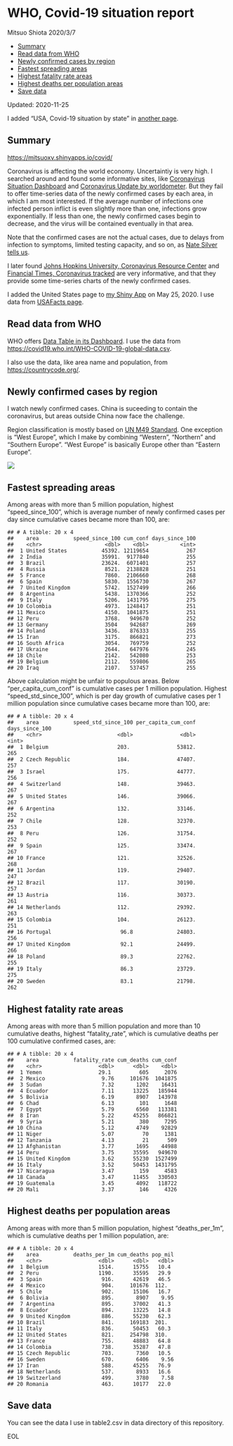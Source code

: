 WHO, Covid-19 situation report
================
Mitsuo Shiota
2020/3/7

  - [Summary](#summary)
  - [Read data from WHO](#read-data-from-who)
  - [Newly confirmed cases by region](#newly-confirmed-cases-by-region)
  - [Fastest spreading areas](#fastest-spreading-areas)
  - [Highest fatality rate areas](#highest-fatality-rate-areas)
  - [Highest deaths per population
    areas](#highest-deaths-per-population-areas)
  - [Save data](#save-data)

Updated: 2020-11-25

I added “USA, Covid-19 situation by state” in [another page](USA.md).

## Summary

<https://mitsuoxv.shinyapps.io/covid/>

Coronavirus is affecting the world economy. Uncertaintiy is very high. I
searched around and found some informative sites, like [Coronavirus
Situation
Dashboard](https://who.maps.arcgis.com/apps/opsdashboard/index.html#/c88e37cfc43b4ed3baf977d77e4a0667)
and [Coronavirus Update by
worldometer](https://www.worldometers.info/coronavirus/). But they fail
to offer time-series data of the newly confirmed cases by each area, in
which I am most interested. If the average number of infections one
infected person inflict is even slightly more than one, infections grow
exponentially. If less than one, the newly confirmed cases begin to
decrease, and the virus will be contained eventually in that area.

Note that the confirmed cases are not the actual cases, due to delays
from infection to symptoms, limited testing capacity, and so on, as
[Nate Silver tells
us](https://fivethirtyeight.com/features/coronavirus-case-counts-are-meaningless/).

I later found [Johns Hopkins University, Coronavirus Resource
Center](https://coronavirus.jhu.edu/) and [Financial Times, Coronavirus
tracked](https://www.ft.com/content/a26fbf7e-48f8-11ea-aeb3-955839e06441)
are very informative, and that they provide some time-series charts of
the newly confirmed cases.

I added the United States page to [my Shiny
App](https://mitsuoxv.shinyapps.io/covid/) on May 25, 2020. I use data
from [USAFacts
page](https://usafacts.org/visualizations/coronavirus-covid-19-spread-map/).

## Read data from WHO

WHO offers [Data Table in its Dashboard](https://covid19.who.int/table).
I use the data from
<https://covid19.who.int/WHO-COVID-19-global-data.csv>.

I also use the data, like area name and population, from
<https://countrycode.org/>.

## Newly confirmed cases by region

I watch newly confirmed cases. China is suceeding to contain the
coronavirus, but areas outside China now face the challenge.

Region classification is mostly based on [UN M49
Standard](https://unstats.un.org/unsd/methodology/m49/). One exception
is “West Europe”, which I make by combining “Western”, “Northern” and
“Southern Europe”. “West Europe” is basically Europe other than
“Eastern Europe”.

![](README_files/figure-gfm/chart-1.png)<!-- -->

## Fastest spreading areas

Among areas with more than 5 million population, highest
“speed\_since\_100”, which is average number of newly confirmed cases
per day since cumulative cases became more than 100, are:

    ## # A tibble: 20 x 4
    ##    area           speed_since_100 cum_conf days_since_100
    ##    <chr>                    <dbl>    <dbl>          <int>
    ##  1 United States           45392. 12119654            267
    ##  2 India                   35991.  9177840            255
    ##  3 Brazil                  23624.  6071401            257
    ##  4 Russia                   8521.  2138828            251
    ##  5 France                   7860.  2106660            268
    ##  6 Spain                    5830.  1556730            267
    ##  7 United Kingdom           5742.  1527499            266
    ##  8 Argentina                5438.  1370366            252
    ##  9 Italy                    5206.  1431795            275
    ## 10 Colombia                 4973.  1248417            251
    ## 11 Mexico                   4150.  1041875            251
    ## 12 Peru                     3768.   949670            252
    ## 13 Germany                  3504    942687            269
    ## 14 Poland                   3436.   876333            255
    ## 15 Iran                     3175.   866821            273
    ## 16 South Africa             3054.   769759            252
    ## 17 Ukraine                  2644.   647976            245
    ## 18 Chile                    2142.   542080            253
    ## 19 Belgium                  2112.   559806            265
    ## 20 Iraq                     2107.   537457            255

Above calculation might be unfair to populous areas. Below
“per\_capita\_cum\_conf” is cumulative cases per 1 million population.
Highest “speed\_std\_since\_100”, which is per day growth of cumulative
cases per 1 million population since cumulative cases became more than
100, are:

    ## # A tibble: 20 x 4
    ##    area           speed_std_since_100 per_capita_cum_conf days_since_100
    ##    <chr>                        <dbl>               <dbl>          <int>
    ##  1 Belgium                      203.               53812.            265
    ##  2 Czech Republic               184.               47407.            257
    ##  3 Israel                       175.               44777.            256
    ##  4 Switzerland                  148.               39463.            267
    ##  5 United States                146.               39066.            267
    ##  6 Argentina                    132.               33146.            252
    ##  7 Chile                        128.               32370.            253
    ##  8 Peru                         126.               31754.            252
    ##  9 Spain                        125.               33474.            267
    ## 10 France                       121.               32526.            268
    ## 11 Jordan                       119.               29407.            247
    ## 12 Brazil                       117.               30190.            257
    ## 13 Austria                      116.               30373.            261
    ## 14 Netherlands                  112.               29392.            263
    ## 15 Colombia                     104.               26123.            251
    ## 16 Portugal                      96.8              24803.            256
    ## 17 United Kingdom                92.1              24499.            266
    ## 18 Poland                        89.3              22762.            255
    ## 19 Italy                         86.3              23729.            275
    ## 20 Sweden                        83.1              21798.            262

## Highest fatality rate areas

Among areas with more than 5 million population and more than 10
cumulative deaths, highest “fatality\_rate”, which is cumulative deaths
per 100 cumulative confirmed cases, are:

    ## # A tibble: 20 x 4
    ##    area           fatality_rate cum_deaths cum_conf
    ##    <chr>                  <dbl>      <dbl>    <dbl>
    ##  1 Yemen                  29.1         605     2076
    ##  2 Mexico                  9.76     101676  1041875
    ##  3 Sudan                   7.32       1202    16431
    ##  4 Ecuador                 7.11      13225   185944
    ##  5 Bolivia                 6.19       8907   143978
    ##  6 Chad                    6.13        101     1648
    ##  7 Egypt                   5.79       6560   113381
    ##  8 Iran                    5.22      45255   866821
    ##  9 Syria                   5.21        380     7295
    ## 10 China                   5.12       4749    92829
    ## 11 Niger                   5.07         70     1381
    ## 12 Tanzania                4.13         21      509
    ## 13 Afghanistan             3.77       1695    44988
    ## 14 Peru                    3.75      35595   949670
    ## 15 United Kingdom          3.62      55230  1527499
    ## 16 Italy                   3.52      50453  1431795
    ## 17 Nicaragua               3.47        159     4583
    ## 18 Canada                  3.47      11455   330503
    ## 19 Guatemala               3.45       4092   118722
    ## 20 Mali                    3.37        146     4326

## Highest deaths per population areas

Among areas with more than 5 million population, highest
“deaths\_per\_1m”, which is cumulative deaths per 1 million
population, are:

    ## # A tibble: 20 x 4
    ##    area           deaths_per_1m cum_deaths pop_mil
    ##    <chr>                  <dbl>      <dbl>   <dbl>
    ##  1 Belgium                1514.      15755   10.4 
    ##  2 Peru                   1190.      35595   29.9 
    ##  3 Spain                   916.      42619   46.5 
    ##  4 Mexico                  904.     101676  112.  
    ##  5 Chile                   902.      15106   16.7 
    ##  6 Bolivia                 895.       8907    9.95
    ##  7 Argentina               895.      37002   41.3 
    ##  8 Ecuador                 894.      13225   14.8 
    ##  9 United Kingdom          886.      55230   62.3 
    ## 10 Brazil                  841.     169183  201.  
    ## 11 Italy                   836.      50453   60.3 
    ## 12 United States           821.     254798  310.  
    ## 13 France                  755.      48883   64.8 
    ## 14 Colombia                738.      35287   47.8 
    ## 15 Czech Republic          703.       7360   10.5 
    ## 16 Sweden                  670.       6406    9.56
    ## 17 Iran                    588.      45255   76.9 
    ## 18 Netherlands             537.       8933   16.6 
    ## 19 Switzerland             499.       3780    7.58
    ## 20 Romania                 463.      10177   22.0

## Save data

You can see the data I use in table2.csv in data directory of this
repository.

EOL
